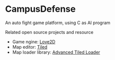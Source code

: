 CampusDefense
=============

An auto fight game platform, using C as AI program

Related open source projects and resource

 * Game ngine: [Love2D](http://love2d.org)
 * Map editor: [Tiled](http://mapeditor.org)
 * Map loader library: [Advanced Tiled Loader](https://github.com/Kadoba/Advanced-Tiled-Loader)
